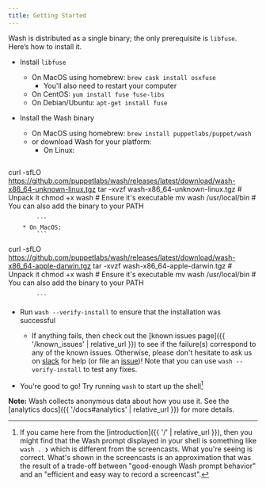 ```yaml
---
title: Getting Started
---
```


Wash is distributed as a single binary; the only prerequisite is `libfuse`. Here’s how to install it.

* Install `libfuse`
    * On MacOS using homebrew: `brew cask install osxfuse`
        * You'll also need to restart your computer
    * On CentOS: `yum install fuse fuse-libs`
    * On Debian/Ubuntu: `apt-get install fuse`

* Install the Wash binary
    * On MacOS using homebrew: `brew install puppetlabs/puppet/wash`
    * or download Wash for your platform:
        * On Linux:
            ```
curl -sfLO https://github.com/puppetlabs/wash/releases/latest/download/wash-x86_64-unknown-linux.tgz
tar -xvzf wash-x86_64-unknown-linux.tgz # Unpack it
chmod +x wash # Ensure it's executable
mv wash /usr/local/bin # You can also add the binary to your PATH

            ```
        * On MacOS:
            ```
curl -sfLO https://github.com/puppetlabs/wash/releases/latest/download/wash-x86_64-apple-darwin.tgz
tar -xvzf wash-x86_64-apple-darwin.tgz # Unpack it
chmod +x wash # Ensure it's executable
mv wash /usr/local/bin # You can also add the binary to your PATH

            ```

* Run `wash --verify-install` to ensure that the installation was successful
    * If anything fails, then check out the [known issues page]({{ '/known_issues' | relative_url }}) to see if the failure(s) correspond to any of the known issues. Otherwise, please don't hesitate to ask us on [slack](https://puppetcommunity.slack.com/app_redirect?channel=wash) for help (or file an [issue](https://github.com/puppetlabs/wash/issues))! Note that you can use `wash --verify-install` to test any fixes.

* You're good to go! Try running `wash` to start up the shell[^1]

**Note:** Wash collects anonymous data about how you use it. See the [analytics docs]({{ '/docs#analytics' | relative_url }}) for more details.

[^1]: If you came here from the [introduction]({{ '/' | relative_url }}), then you might find that the Wash prompt displayed in your shell is something like `wash . ❯` which is different from the screencasts. What you're seeing is correct. What's shown in the screencasts is an approximation that was the result of a trade-off between "good-enough Wash prompt behavior" and an "efficient and easy way to record a screencast".
